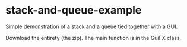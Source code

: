 # stack-and-queue-example
Simple demonstration of a stack and a queue tied together with a GUI.

Download the entirety (the zip). The main function is in the GuiFX class. 
